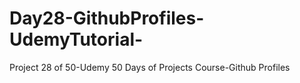 # Day28-GithubProfiles-UdemyTutorial-
Project 28 of 50-Udemy 50 Days of Projects Course-Github Profiles
